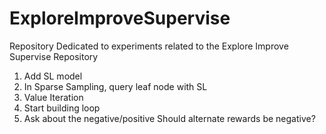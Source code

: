 # ExploreImproveSupervise
Repository Dedicated to experiments related to the Explore Improve Supervise Repository


1) Add SL model
2) In Sparse Sampling, query leaf node with SL
3) Value Iteration
4) Start building loop
5) Ask about the negative/positive
	Should alternate rewards be negative?
